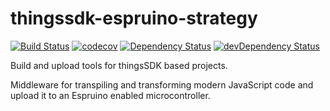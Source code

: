 # thingssdk-espruino-strategy

[![Build Status](https://travis-ci.org/thingsSDK/thingssdk-espruino-strategy.svg?branch=master)](https://travis-ci.org/thingsSDK/thingssdk-espruino-strategy) 
[![codecov](https://codecov.io/gh/thingsSDK/thingssdk-espruino-strategy/branch/master/graph/badge.svg)](https://codecov.io/gh/thingsSDK/thingssdk-espruino-strategy)
[![Dependency Status](https://david-dm.org/thingssdk/thingssdk-espruino-strategy.svg)](https://david-dm.org/thingssdk/thingssdk-espruino-strategy)
[![devDependency Status](https://david-dm.org/thingssdk/thingssdk-espruino-strategy/dev-status.svg)](https://david-dm.org/thingssdk/thingssdk-espruino-strategy#info=devDependencies)

Build and upload tools for thingsSDK based projects.

Middleware for transpiling and transforming modern JavaScript code and upload it to an Espruino enabled microcontroller.
